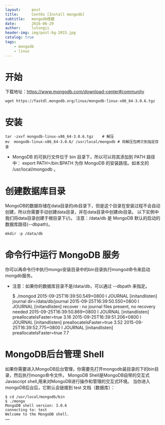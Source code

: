 ```yaml
---
layout:     post
title:      CentOs [Install mongodb]
subtitle:   mongodb搭建
date:       2016-06-29
author:     lulongji
header-img: img/post-bg-2015.jpg
catalog: true
tags:
    - mongodb
    - linux
---
```


# 开始
下载地址：https://www.mongodb.com/download-center#community

    wget https://fastdl.mongodb.org/linux/mongodb-linux-x86_64-3.0.6.tgz

# 安装
    tar -zxvf mongodb-linux-x86_64-3.0.6.tgz    # 解压
    mv  mongodb-linux-x86_64-3.0.6/ /usr/local/mongodb # 将解压包拷贝到指定目录

- MongoDB 的可执行文件位于 bin 目录下，所以可以将其添加到 PATH 路径中：
    export PATH=<mongodb-install-directory>/bin:$PATH
<mongodb-install-directory> 为你 MongoDB 的安装路径。如本文的 /usr/local/mongodb 。

# 创建数据库目录
MongoDB的数据存储在data目录的db目录下，但是这个目录在安装过程不会自动创建，所以你需要手动创建data目录，并在data目录中创建db目录。
以下实例中我们将data目录创建于根目录下(/)。
注意：/data/db 是 MongoDB 默认的启动的数据库路径(--dbpath)。

    mkdir -p /data/db

# 命令行中运行 MongoDB 服务
你可以再命令行中执行mongo安装目录中的bin目录执行mongod命令来启动mongdb服务。
- 注意：如果你的数据库目录不是/data/db，可以通过 --dbpath 来指定。

    $ ./mongod
    2015-09-25T16:39:50.549+0800 I JOURNAL  [initandlisten] journal dir=/data/db/journal
    2015-09-25T16:39:50.550+0800 I JOURNAL  [initandlisten] recover : no journal files present, no recovery needed
    2015-09-25T16:39:50.869+0800 I JOURNAL  [initandlisten] preallocateIsFaster=true 3.16
    2015-09-25T16:39:51.206+0800 I JOURNAL  [initandlisten] preallocateIsFaster=true 3.52
    2015-09-25T16:39:52.775+0800 I JOURNAL  [initandlisten] preallocateIsFaster=true 7.7

# MongoDB后台管理 Shell
如果你需要进入MongoDB后台管理，你需要先打开mongodb装目录的下的bin目录，然后执行mongo命令文件。
MongoDB Shell是MongoDB自带的交互式Javascript shell,用来对MongoDB进行操作和管理的交互式环境。
当你进入mongoDB后台后，它默认会链接到 test 文档（数据库）：

    $ cd /usr/local/mongodb/bin
    $ ./mongo
    MongoDB shell version: 3.0.6
    connecting to: test
    Welcome to the MongoDB shell.
    ……